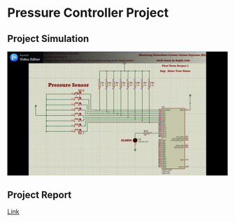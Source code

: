 # Pressure Controller Project
## Project Simulation
![Alt Text](https://github.com/Ahmed-Mohammed-Hussanein/Pressure-Detection/blob/master/simulation.gif)

## Project Report
[Link](https://docs.google.com/document/d/12HQS0klBZCvPRRr8SoZe1BuAOHBg1v1I/edit#heading=h.32hioqz)